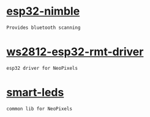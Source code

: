 # [esp32-nimble](https://crates.io/crates/esp32-nimble)
	Provides bluetooth scanning

# [ws2812-esp32-rmt-driver](https://crates.io/crates/ws2812-esp32-rmt-driver)
	esp32 driver for NeoPixels

# [smart-leds](https://crates.io/crates/smart-leds)
	common lib for NeoPixels